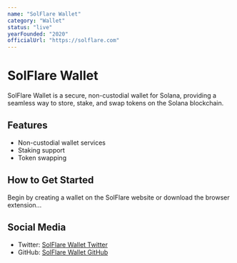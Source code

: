 ```yaml
---
name: "SolFlare Wallet"
category: "Wallet"
status: "live"
yearFounded: "2020"
officialUrl: "https://solflare.com"
---
```


# SolFlare Wallet

SolFlare Wallet is a secure, non-custodial wallet for Solana, providing a seamless way to store, stake, and swap tokens on the Solana blockchain.

## Features

- Non-custodial wallet services
- Staking support
- Token swapping

## How to Get Started

Begin by creating a wallet on the SolFlare website or download the browser extension...

## Social Media

- Twitter: [SolFlare Wallet Twitter](https://twitter.com/SolFlareWallet)
- GitHub: [SolFlare Wallet GitHub](https://github.com/solflare-wallet)
